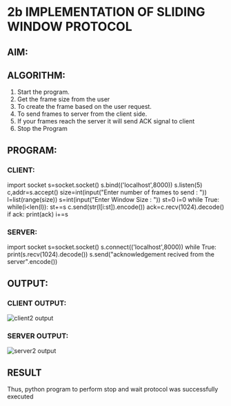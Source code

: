 # 2b IMPLEMENTATION OF SLIDING WINDOW PROTOCOL
## AIM:
## ALGORITHM:
1. Start the program.
2. Get the frame size from the user
3. To create the frame based on the user request.
4. To send frames to server from the client side.
5. If your frames reach the server it will send ACK signal to client
6. Stop the Program
## PROGRAM:
### CLIENT:
import socket
s=socket.socket()
s.bind(('localhost',8000))
s.listen(5)
c,addr=s.accept()
size=int(input("Enter number of frames to send : "))
l=list(range(size))
s=int(input("Enter Window Size : "))
st=0
i=0
while True:
 while(i<len(l)):
     st+=s
     c.send(str(l[i:st]).encode())
     ack=c.recv(1024).decode()
     if ack:
        print(ack)
        i+=s
### SERVER:
import socket
s=socket.socket()
s.connect(('localhost',8000))
while True: 
     print(s.recv(1024).decode())
     s.send("acknowledgement recived from the server".encode())
     
## OUTPUT:
### CLIENT OUTPUT:
![client2 output](https://github.com/tamizhselvan23013460/2b_SLIDING_WINDOW_PROTOCOL/assets/150231370/46988984-2911-49de-ac3f-1f918ab8a15f)

### SERVER OUTPUT:
![server2 output](https://github.com/tamizhselvan23013460/2b_SLIDING_WINDOW_PROTOCOL/assets/150231370/247ecade-d10c-4c71-b022-1d60a14367f8)



## RESULT
Thus, python program to perform stop and wait protocol was successfully executed
